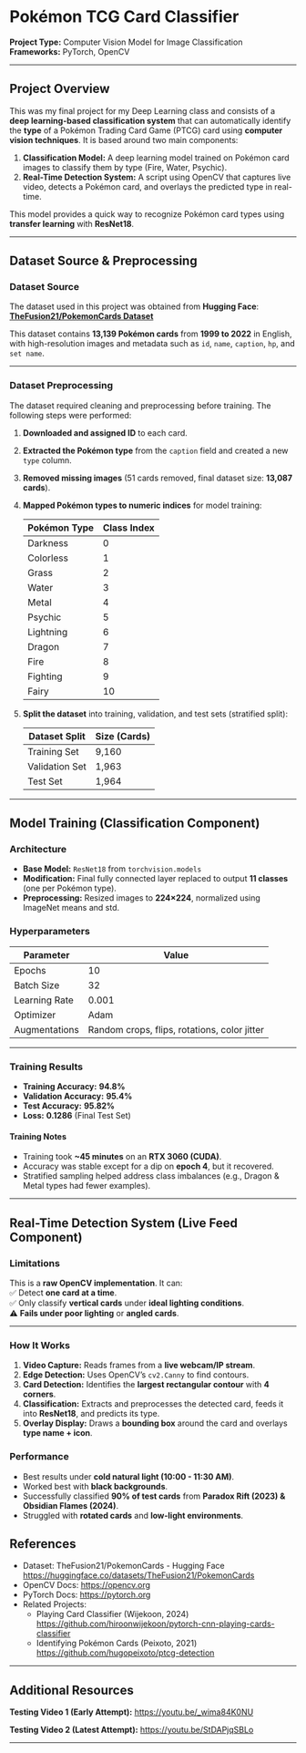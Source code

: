 # Pokémon TCG Card Classifier  

**Project Type:** Computer Vision Model for Image Classification  
**Frameworks:** PyTorch, OpenCV

---

## Project Overview  

This was my final project for my Deep Learning class and consists of a **deep learning-based classification system** that can automatically identify the **type** of a Pokémon Trading Card Game (PTCG) card using **computer vision techniques**. It is based around two main components:  

1. **Classification Model:** A deep learning model trained on Pokémon card images to classify them by type (Fire, Water, Psychic).  
2. **Real-Time Detection System:** A script using OpenCV that captures live video, detects a Pokémon card, and overlays the predicted type in real-time.  

This model provides a quick way to recognize Pokémon card types using **transfer learning** with **ResNet18**.

---

## Dataset Source & Preprocessing  

### Dataset Source  
The dataset used in this project was obtained from **Hugging Face**:  
**[TheFusion21/PokemonCards Dataset](https://huggingface.co/datasets/TheFusion21/PokemonCards)**  

This dataset contains **13,139 Pokémon cards** from **1999 to 2022** in English, with high-resolution images and metadata such as `id`, `name`, `caption`, `hp`, and `set name`.

---

### Dataset Preprocessing  
The dataset required cleaning and preprocessing before training. The following steps were performed:

1. **Downloaded and assigned ID** to each card.
2. **Extracted the Pokémon type** from the `caption` field and created a new `type` column.
3. **Removed missing images** (51 cards removed, final dataset size: **13,087 cards**).
4. **Mapped Pokémon types to numeric indices** for model training:

   | Pokémon Type | Class Index |
   |-------------|------------|
   | Darkness    | 0          |
   | Colorless   | 1          |
   | Grass       | 2          |
   | Water       | 3          |
   | Metal       | 4          |
   | Psychic     | 5          |
   | Lightning   | 6          |
   | Dragon      | 7          |
   | Fire        | 8          |
   | Fighting    | 9          |
   | Fairy       | 10         |

5. **Split the dataset** into training, validation, and test sets (stratified split):

   | Dataset Split  | Size (Cards) |
   |---------------|-------------|
   | Training Set  | 9,160       |
   | Validation Set | 1,963       |
   | Test Set      | 1,964       |

---

## Model Training (Classification Component)  

### Architecture
- **Base Model:** `ResNet18` from `torchvision.models`
- **Modification:** Final fully connected layer replaced to output **11 classes** (one per Pokémon type).
- **Preprocessing:** Resized images to **224×224**, normalized using ImageNet means and std.

### Hyperparameters
| Parameter      | Value |
|---------------|-------|
| Epochs        | 10    |
| Batch Size    | 32    |
| Learning Rate | 0.001 |
| Optimizer     | Adam  |
| Augmentations | Random crops, flips, rotations, color jitter |

---

### Training Results
- **Training Accuracy:** **94.8%**
- **Validation Accuracy:** **95.4%**
- **Test Accuracy:** **95.82%**
- **Loss:** **0.1286** (Final Test Set)

#### Training Notes
- Training took **~45 minutes** on an **RTX 3060 (CUDA)**.
- Accuracy was stable except for a dip on **epoch 4**, but it recovered.
- Stratified sampling helped address class imbalances (e.g., Dragon & Metal types had fewer examples).

---

## Real-Time Detection System (Live Feed Component)  

### Limitations
This is a **raw OpenCV implementation**. It can:  
✅ Detect **one card at a time**.  
✅ Only classify **vertical cards** under **ideal lighting conditions**.  
⚠️ **Fails under poor lighting** or **angled cards**.  

---

### How It Works
1. **Video Capture:** Reads frames from a **live webcam/IP stream**.
2. **Edge Detection:** Uses OpenCV’s `cv2.Canny` to find contours.
3. **Card Detection:** Identifies the **largest rectangular contour** with **4 corners**.
4. **Classification:** Extracts and preprocesses the detected card, feeds it into **ResNet18**, and predicts its type.
5. **Overlay Display:** Draws a **bounding box** around the card and overlays **type name + icon**.

### Performance
- Best results under **cold natural light (10:00 - 11:30 AM)**.
- Worked best with **black backgrounds**.
- Successfully classified **90% of test cards** from **Paradox Rift (2023) & Obsidian Flames (2024)**.
- Struggled with **rotated cards** and **low-light environments**.

## References
- Dataset: TheFusion21/PokemonCards - Hugging Face
  https://huggingface.co/datasets/TheFusion21/PokemonCards
- OpenCV Docs: https://opencv.org
- PyTorch Docs: https://pytorch.org
- Related Projects:
  - Playing Card Classifier (Wijekoon, 2024)
    https://github.com/hiroonwijekoon/pytorch-cnn-playing-cards-classifier
  - Identifying Pokémon Cards (Peixoto, 2021)
    https://github.com/hugopeixoto/ptcg-detection

---

## Additional Resources
**Testing Video 1 (Early Attempt):**
https://youtu.be/_wima84K0NU  

**Testing Video 2 (Latest Attempt):**
https://youtu.be/StDAPjqSBLo  

---
